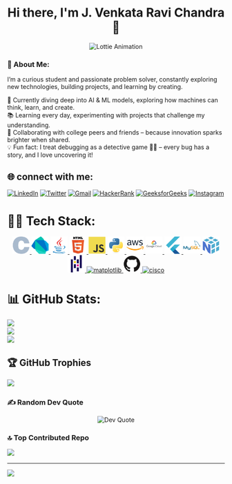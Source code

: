 <h1 align="center">Hi there, I'm J. Venkata Ravi Chandra 👋</h1>

<p align="center">
  <img src="https://camo.githubusercontent.com/4d9f5ecceb711eec6e2018f38a5677dc657c9738d4a65ba3b928c41c0a45b439/68747470733a2f2f6d69726f2e6d656469756d2e636f6d2f6d61782f313336302f302a37513379765349765f7430696f4a2d5a2e676966" alt="Lottie Animation" width="300"
    style="border-radius:200" />
</p>

<h3> 💫 About Me:</h3>
I’m a curious student and passionate problem solver, constantly exploring new technologies, building projects, and learning by creating.

🚀 Currently diving deep into AI & ML models, exploring how machines can think, learn, and create.<br>📚 Learning every day, experimenting with projects that challenge my understanding.<br>🤝 Collaborating with college peers and friends – because innovation sparks brighter when shared.<br>💡 Fun fact: I treat debugging as a detective game 🕵️‍♂️ – every bug has a story, and I love uncovering it!
## 🌐 connect with me:
[![LinkedIn](https://skillicons.dev/icons?i=linkedin)](https://www.linkedin.com/in/venkata-ravi-chandra-jaladanki/) 
[![Twitter](https://skillicons.dev/icons?i=twitter)](https://x.com/JV_RC03) 
[![Gmail](https://skillicons.dev/icons?i=gmail)](mailto:jvravichandra03@gmail.com) 
[![HackerRank](https://img.icons8.com/external-tal-revivo-color-tal-revivo/48/000000/external-hackerrank-is-a-technology-company-that-focuses-on-competitive-programming-logo-color-tal-revivo.png)](https://www.hackerrank.com/profile/jvravichandra03)
[![GeeksforGeeks](https://img.icons8.com/color/48/000000/GeeksforGeeks.png)](https://www.geeksforgeeks.org/user/jvravich2lz6/) 
[![Instagram](https://skillicons.dev/icons?i=instagram)](https://www.instagram.com/j_v_ravichandra/)


# 👨‍💻 Tech Stack:

<p align="center">
  <a href="https://www.cprogramming.com/" target="_blank" rel="noreferrer">
    <img src="https://raw.githubusercontent.com/devicons/devicon/master/icons/c/c-original.svg" alt="c" width="40" height="40"/>
  </a>
  <a href="https://dart.dev/" target="_blank" rel="noreferrer">
    <img src="https://raw.githubusercontent.com/devicons/devicon/master/icons/dart/dart-original.svg" alt="dart" width="40" height="40"/>
  </a>
  <a href="https://www.java.com" target="_blank" rel="noreferrer">
    <img src="https://raw.githubusercontent.com/devicons/devicon/master/icons/java/java-original.svg" alt="java" width="40" height="40"/>
  </a>
  <a href="https://developer.mozilla.org/en-US/docs/Web/Guide/HTML/HTML5" target="_blank" rel="noreferrer">
    <img src="https://raw.githubusercontent.com/devicons/devicon/master/icons/html5/html5-original-wordmark.svg" alt="html5" width="40" height="40"/>
  </a>
  <a href="https://developer.mozilla.org/en-US/docs/Web/JavaScript" target="_blank" rel="noreferrer">
    <img src="https://raw.githubusercontent.com/devicons/devicon/master/icons/javascript/javascript-original.svg" alt="javascript" width="40" height="40"/>
  </a>
  <a href="https://www.python.org" target="_blank" rel="noreferrer">
    <img src="https://raw.githubusercontent.com/devicons/devicon/master/icons/python/python-original.svg" alt="python" width="40" height="40"/>
  </a>
  <a href="https://aws.amazon.com" target="_blank" rel="noreferrer">
    <img src="https://raw.githubusercontent.com/devicons/devicon/master/icons/amazonwebservices/amazonwebservices-original-wordmark.svg" alt="aws" width="40" height="40"/>
  </a>
  <a href="https://cloud.google.com/" target="_blank" rel="noreferrer">
    <img src="https://raw.githubusercontent.com/devicons/devicon/master/icons/googlecloud/googlecloud-original-wordmark.svg" alt="google cloud" width="40" height="40"/>
  </a>
  <a href="https://flutter.dev" target="_blank" rel="noreferrer">
    <img src="https://raw.githubusercontent.com/devicons/devicon/master/icons/flutter/flutter-original.svg" alt="flutter" width="40" height="40"/>
  </a>
  <a href="https://www.mysql.com/" target="_blank" rel="noreferrer">
    <img src="https://raw.githubusercontent.com/devicons/devicon/master/icons/mysql/mysql-original-wordmark.svg" alt="mysql" width="40" height="40"/>
  </a>

  <a href="https://numpy.org/" target="_blank" rel="noreferrer">
    <img src="https://raw.githubusercontent.com/devicons/devicon/master/icons/numpy/numpy-original.svg" alt="numpy" width="40" height="40"/>
  </a>
  <a href="https://pandas.pydata.org/" target="_blank" rel="noreferrer">
    <img src="https://raw.githubusercontent.com/devicons/devicon/master/icons/pandas/pandas-original.svg" alt="pandas" width="40" height="40"/>
  </a>
  <a href="https://matplotlib.org/" target="_blank" rel="noreferrer">
    <img src="https://upload.wikimedia.org/wikipedia/commons/8/84/Matplotlib_icon.svg" alt="matplotlib" width="40" height="40"/>
  </a>
  <a href="https://github.com/" target="_blank" rel="noreferrer">
    <img src="https://raw.githubusercontent.com/devicons/devicon/master/icons/github/github-original.svg" alt="github" width="40" height="40"/>
  </a>
  <a href="https://www.cisco.com/" target="_blank" rel="noreferrer">
    <img src="https://cdn.worldvectorlogo.com/logos/cisco-2.svg" alt="cisco" width="40" height="40"/>
  </a>
</p>

# 📊 GitHub Stats:
![](https://github-readme-stats.vercel.app/api?username=JVRC03&theme=tokyonight&hide_border=false&include_all_commits=false&count_private=false)<br/>
![](https://nirzak-streak-stats.vercel.app/?user=JVRC03&theme=tokyonight&hide_border=false)<br/>
![](https://github-readme-stats.vercel.app/api/top-langs/?username=JVRC03&theme=tokyonight&hide_border=false&include_all_commits=false&count_private=false&layout=compact)


## 🏆 GitHub Trophies
![](https://github-profile-trophy.vercel.app/?username=JVRC03&theme=radical&no-frame=false&no-bg=false&margin-w=4)


### ✍️ Random Dev Quote
<p align="center">
  <img src="https://quotes-github-readme.vercel.app/api?type=horizontal&theme=radical" alt="Dev Quote"/>
</p>

### 🔝 Top Contributed Repo
![](https://github-contributor-stats.vercel.app/api?username=JVRC03&limit=5&theme=dark&combine_all_yearly_contributions=true)


---
[![](https://visitcount.itsvg.in/api?id=JVRC03&icon=0&color=1)](https://visitcount.itsvg.in)

<!-- Proudly created with GPRM ( https://gprm.itsvg.in ) -->
